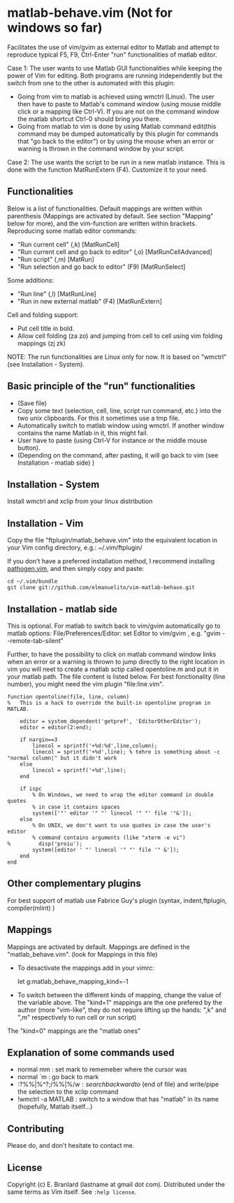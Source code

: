 matlab-behave.vim  (Not for windows so far)
==============

Facilitates the use of vim/gvim as external editor to Matlab and attempt to reproduce typical F5, F9, Ctrl-Enter "run" functionalities of matlab editor.

Case 1: The user wants to use Matlab GUI functionalities while keeping the power of Vim for editing.
Both programs are running independently but the switch from one to the other is automated with this plugin:
- Going from vim to matlab is achieved using wmctrl (Linux). The user then have to paste to Matlab's command window (using mouse middle click or a mapping like Ctrl-V). If you are not on the command window the matlab shortcut Ctrl-0 should bring you there.
- Going from matlab to vim is done by using Matlab command edit(this command may be dumped automatically by this plugin for commands that "go back to the editor") or by using the mouse when an error or warning is thrown in the command window by your script.

Case 2: The use wants the script to be run in a new matlab instance. This is done with the function MatRunExtern (F4). Customize it to your need.


Functionalities
----------------

Below is a list of functionalities. Default mappings are written within parenthesis (Mappings are activated by default. See section "Mapping" below for more), and the vim-function are written within brackets.
Reproducing some matlab editor commands:
- "Run current cell" (,k) [MatRunCell]
- "Run current cell and go back to editor" (,o) [MatRunCellAdvanced]
- "Run script" (,m)  [MatRun]
- "Run selection and go back to editor" (F9) [MatRunSelect]

Some additions:
- "Run line" (,l) [MatRunLine]
- "Run in new external matlab" (F4) [MatRunExtern]


Cell and folding support:
- Put cell title in bold. 
- Allow cell folding (za zo) and jumping from cell to cell using vim folding mappings (zj zk)


NOTE: The run functionalities are Linux only for now. It is based on "wmctrl" (see Installation - System). 



Basic principle of the "run" functionalities
---------------------------------------------------------------------

- (Save file)
- Copy some text (selection, cell, line, script run command, etc.) into the two unix clipboards. For this it sometimes use a tmp file.
- Automatically switch to matlab window using wmctrl. If another window contains the name Matlab in it, this might fail.
- User have to paste (using Ctrl-V for instance or the middle mouse button).
- (Depending on the command, after pasting, it will go back to vim (see Installation - matlab side) )


Installation - System
---------------------

Install wmctrl and xclip from your linux distribution

Installation - Vim
------------------

Copy the file "ftplugin/matlab_behave.vim" into the equivalent location in your Vim config directory, e.g.: ~/.vim/ftplugin/ 


If you don't have a preferred installation method, I recommend installing [pathogen.vim](https://github.com/tpope/vim-pathogen), and then simply copy and paste:

    cd ~/.vim/bundle
    git clone git://github.com/elmanuelito/vim-matlab-behave.git


Installation - matlab side
---------------------------

This is optional.  For matlab to switch back to vim/gvim automatically go to matlab options: File/Preferences/Editor: set Editor to vim/gvim , e.g. "gvim --remote-tab-silent"

Further, to have the possibility to click on matlab command window links when an error or a warning is thrown to jump directly to the right location in vim you will neet to create a matlab sctip called opentoline.m  and put it in your matlab path. The file content is listed below. For best fonctionality (line number), you might need the vim plugin "file:line.vim".

    function opentoline(file, line, column)
    %   This is a hack to override the built-in opentoline program in MATLAB.
    
        editor = system_dependent('getpref', 'EditorOtherEditor');
        editor = editor(2:end);
        
        if nargin==3
            linecol = sprintf('+%d:%d',line,column);
            linecol = sprintf('+%d',line); % tehre is something about -c "normal column|" but it didn't work
        else
            linecol = sprintf('+%d',line);
        end
        
        if ispc
            % On Windows, we need to wrap the editor command in double quotes
            % in case it contains spaces
            system(['"' editor '" "' linecol '" "' file '"&']);
        else
            % On UNIX, we don't want to use quotes in case the user's editor
            % command contains arguments (like "xterm -e vi")
    %         disp('proiu');
            system([editor ' "' linecol '" "' file '" &']);
        end
    end
    

Other complementary plugins
---------------------------

For best support of matlab use Fabrice Guy's plugin
(syntax, indent,ftplugin, compiler(mlint) )




Mappings
------------------------------------------------

Mappings are activated by default.
Mappings are defined in the "matlab_behave.vim". (look for Mappings in this file)
- To desactivate the mappings add in your vimrc:

    let g:matlab_behave_mapping_kind=-1


- To switch between the different kinds of mapping, change the value of the variable above.
The "kind=1" mappings are the one prefered by the author (more "vim-like", they do not require lifting up the hands: ",k" and ",m" respectively to run cell or run script)

The "kind=0" mappings are the "matlab ones"



Explanation of some commands used
----------------------------

- normal mm : set mark to rememeber where the cursor was
- normal `m : go back to mark
- :?%%\|\%^?;/%%\|\%$/w   : search backward to %% OR beginning of file  and then forward to %% OR \%$ (end of file) and write/pipe the selection to the xclip command
- !wmctrl -a MATLAB  : switch to a window that has "matlab" in its name (hopefully, Matlab itself...)



Contributing
------------

Please do, and don't hesitate to contact me.

License
-------

Copyright (c) E. Branlard (lastname at gmail dot com).  Distributed under the same terms as Vim itself.
See `:help license`.
